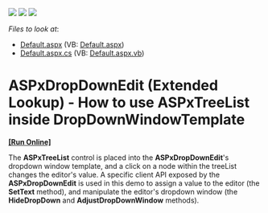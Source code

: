 <!-- default badges list -->
![](https://img.shields.io/endpoint?url=https://codecentral.devexpress.com/api/v1/VersionRange/128530772/13.1.4%2B)
[![](https://img.shields.io/badge/Open_in_DevExpress_Support_Center-FF7200?style=flat-square&logo=DevExpress&logoColor=white)](https://supportcenter.devexpress.com/ticket/details/E2854)
[![](https://img.shields.io/badge/📖_How_to_use_DevExpress_Examples-e9f6fc?style=flat-square)](https://docs.devexpress.com/GeneralInformation/403183)
<!-- default badges end -->
<!-- default file list -->
*Files to look at*:

* [Default.aspx](./CS/WebSite/Default.aspx) (VB: [Default.aspx](./VB/WebSite/Default.aspx))
* [Default.aspx.cs](./CS/WebSite/Default.aspx.cs) (VB: [Default.aspx.vb](./VB/WebSite/Default.aspx.vb))
<!-- default file list end -->
# ASPxDropDownEdit (Extended Lookup) - How to use ASPxTreeList inside DropDownWindowTemplate
<!-- run online -->
**[[Run Online]](https://codecentral.devexpress.com/e2854/)**
<!-- run online end -->


<p>The <strong>ASPxTreeList</strong> control is placed into the <strong>ASPxDropDownEdit</strong>'s dropdown window template, and a click on a node within the treeList changes the editor's value. A specific client API exposed by the <strong>ASPxDropDownEdit</strong> is used in this demo to assign a value to the editor (the <strong>SetText</strong> method), and manipulate the editor's dropdown window (the <strong>HideDropDown</strong> and <strong>AdjustDropDownWindow</strong> methods).</p>

<br/>


